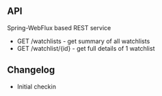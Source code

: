 ## API
Spring-WebFlux based REST service

- GET /watchlists   - get summary of all watchlists
- GET /watchlist/{id} - get full details of 1 watchlist

## Changelog
- Initial checkin
